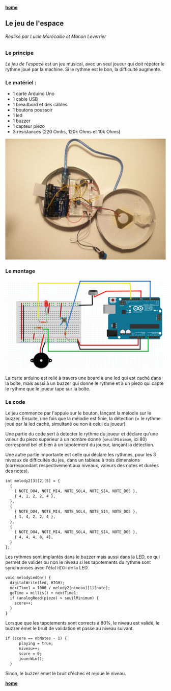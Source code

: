 [**home**](../README.md)


## Le jeu de l'espace

###### Réalisé par Lucie Marécaille et Manon Leverrier

### Le principe
*Le jeu de l'espace* est un jeu musical, avec un seul joueur qui doit répéter le rythme joué par la machine. Si le rythme est le bon, la difficulté augmente.

### Le matériel :
- 1 carte Arduino Uno
- 1 cable USB
- 1 breadbord et des câbles
- 1 boutons poussoir
- 1 led
- 1 buzzer
- 1 capteur piezo
- 3 résistances (220 Omhs, 120k Ohms et 10k Ohms)

![le dispositif](images/boite.jpg)

### Le montage
![le montage](images/montage.png)

La carte arduino est relié à travers une board à une led qui est caché dans la boîte, mais aussi à un buzzer qui donne le rythme et à un piezo qui capte le rythme que le joueur tape sur la boîte. 

### Le code

Le jeu commence par l'appuie sur le bouton, lançant la mélodie sur le buzzer. Ensuite, une fois que la mélodie est finie, la détection (= le rythme joué par la led caché, simultané ou non à celui du joueur).

Une partie du code sert à detecter le rythme du joueur et déclare qu'une valeur du piezo supérieur à un nombre donné (`seuilMinimum`, ici 80) correspond bel et bien à un tapotement du joueur, lançant la détection.

Une autre partie importante est celle qui déclare les rythmes, pour les 3 niveaux de difficultés du jeu, dans un tableau à trois dimensions (correspondant respectivement aux niveaux, valeurs des notes et durées des notes).

````
int melody2[3][2][5] = {
  {
    { NOTE_DO4, NOTE_MI4, NOTE_SOL4, NOTE_SI4, NOTE_DO5 },
    { 4, 1, 2, 2, 4 },
  },
  {
    { NOTE_DO4, NOTE_MI4, NOTE_SOL4, NOTE_SI4, NOTE_DO5 },
    { 1, 4, 2, 2, 4 },
  },
  {
    { NOTE_DO4, NOTE_MI4, NOTE_SOL4, NOTE_SI4, NOTE_DO5 },
    { 4, 4, 4, 8, 4},
  }
};
````
Les rythmes sont implantés dans le buzzer mais aussi dans la LED, ce qui permet de valider ou non le niveau si les tapotements du rythme sont synchronisés avec l'état `HIGH` de la LED.  

````
void melodyLedOn() {
  digitalWrite(led, HIGH); 
  nextTime1 = 1000 / melody2[niveau][1][note];
  goTime = millis() + nextTime1; 
  if (analogRead(piezo) > seuilMinimum) {
    score++;
  }
}
````
Lorsque que les tapotements sont corrects à 80%, le niveau est validé, le buzzer émet le bruit de validation et passe au niveau suivant.  
 
````
if (score == nbNotes - 1) {
      playing = true;
      niveau++;
      score = 0;
      jouerWin(); 
  }
````

Sinon, le buzzer émet le bruit d'échec et rejoue le niveau.

[**home**](../README.md)
